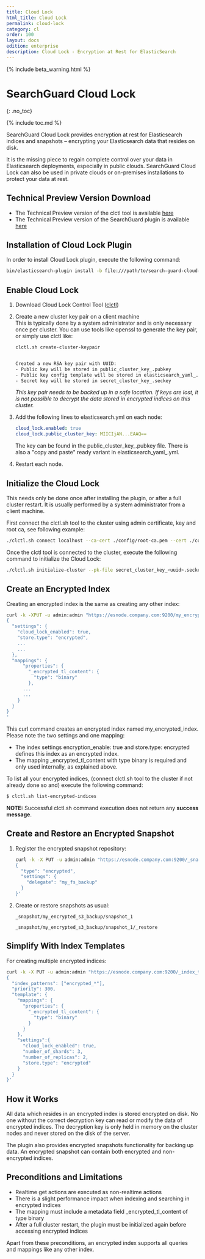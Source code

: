 ```yaml
---
title: Cloud Lock
html_title: Cloud Lock
permalink: cloud-lock
category: cl
order: 100
layout: docs
edition: enterprise
description: Cloud Lock - Encryption at Rest for ElasticSearch
---
```

<!--- Copyright 2023 floragunn GmbH -->

{% include beta_warning.html %}


# SearchGuard Cloud Lock

{: .no_toc}

{% include toc.md %}

SearchGuard Cloud Lock provides encryption at rest for Elasticsearch indices and snapshots – encrypting your Elasticsearch data that resides on disk.

It is the missing piece to regain complete control over your data in Elasticsearch deployments, especially in public clouds. SearchGuard Cloud Lock can also be used in private clouds or on-premises installations to protect your data at rest.

## Technical Preview Version Download

- The Technical Preview version of the clctl tool is available [here](https://maven.search-guard.com//search-guard-cloud-lock-release/com/floragunn/search-guard-cloud-lock/search-guard-cloud-lock-plugin/3.0.3-tp1-es-8.17.3/search-guard-cloud-lock-plugin-3.0.3-tp1-es-8.17.3.zip)
- The Technical Preview version of the SearchGuard plugin is available [here](https://maven.search-guard.com//search-guard-cloud-lock-release/com/floragunn/search-guard-cloud-lock/search-guard-cloud-lock-ctl/3.0.3-tp1-es-8.17.3/search-guard-cloud-lock-ctl-3.0.3-tp1-es-8.17.3.zip)

## Installation of Cloud Lock Plugin

In order to install Cloud Lock plugin, execute the following command:

```bash
bin/elasticsearch-plugin install -b file:///path/to/search-guard-cloud-lock-plugin.zip
```

## Enable Cloud Lock

1. Download Cloud Lock Control Tool ([clctl](https://maven.search-guard.com//search-guard-cloud-lock-release/com/floragunn/search-guard-cloud-lock/search-guard-cloud-lock-plugin/3.0.3-tp1-es-8.17.3/search-guard-cloud-lock-plugin-3.0.3-tp1-es-8.17.3.zip))

2. Create a new cluster key pair on a client machine  
   This is typically done by a system administrator and is only necessary once per cluster. You can use tools like openssl to generate the key pair, or simply use clctl like:

   ```bash
   clctl.sh create-cluster-keypair
   

   Created a new RSA key pair with UUID:
   - Public key will be stored in public_cluster_key_.pubkey
   - Public key config template will be stored in elasticsearch_yaml_.yml
   - Secret key will be stored in secret_cluster_key_.seckey
   ```

   *This key pair needs to be backed up in a safe location. If keys are lost, it is not possible to decrypt the data stored in encrypted indices on this cluster.*

3. Add the following lines to elasticsearch.yml on each node:

   ```yaml
   cloud_lock.enabled: true
   cloud_lock.public_cluster_key: MIICIjAN...EAAQ==
   ```

   The key can be found in the public_cluster_key_.pubkey file. There is also a "copy and paste" ready variant in elasticsearch_yaml_.yml.

4. Restart each node.


## Initialize the Cloud Lock

This needs only be done once after installing the plugin, or after a full cluster restart. It is usually performed by a system administrator from a client machine. 

First connect the clctl.sh tool to the cluster using admin certificate, key and root ca, see following example:

```bash
./clctl.sh connect localhost --ca-cert ./config/root-ca.pem --cert ./config/kirk.pem --key ./config/kirk-key.pem
```

Once the clctl tool is connected to the cluster, execute the following command to initialize the Cloud Lock:

```bash
./clctl.sh initialize-cluster --pk-file secret_cluster_key_<uuid>.seckey
```

## Create an Encrypted Index

Creating an encrypted index is the same as creating any other index:

```bash
curl -k -XPUT -u admin:admin "https://esnode.company.com:9200/my_encrypted_index1?pretty" -H 'Content-Type: application/json' -d'
{
  "settings": {
    "cloud_lock_enabled": true,
    "store.type": "encrypted",
    ...
    ...
  },
  "mappings": {
      "properties": {
        "_encrypted_tl_content": {
          "type": "binary"
        },
      ...
      ...
    }
  }
}
'
```

This curl command creates an encrypted index named my_encrypted_index. Please note the two settings and one mapping:

- The index settings encryption_enable: true and store.type: encrypted defines this index as an encrypted index.
- The mapping _encrypted_tl_content with type binary is required and only used internally, as explained above.

To list all your encrypted indices, (connect clctl.sh tool to the cluster if not already done so and) execute the following command:

```bash
$ clctl.sh list-encrypted-indices
```
**NOTE:** Successful clctl.sh command execution does not return any __success message__.

## Create and Restore an Encrypted Snapshot

1. Register the encrypted snapshot repository:

    ```bash
    curl -k -X PUT -u admin:admin "https://esnode.company.com:9200/_snapshot/my_encrypted_fs_backup?pretty" -H 'Content-Type: application/json' -d '
    {                                   
      "type": "encrypted",              
      "settings": {               
        "delegate": "my_fs_backup"
      }                  
    }'
    ```

2. Create or restore snapshots as usual:

    ```
    _snapshot/my_encrypted_s3_backup/snapshot_1
    
    _snapshot/my_encrypted_s3_backup/snapshot_1/_restore
    ```

## Simplify With Index Templates

For creating multiple encrypted indices:

```bash
curl -k -X PUT -u admin:admin "https://esnode.company.com:9200/_index_template/encrypted_index_template?pretty" -H 'Content-Type: application/json' -d '
{
  "index_patterns": ["encrypted_*"],
  "priority": 300,
  "template": {
    "mappings": {
      "properties": {
        "_encrypted_tl_content": {
          "type": "binary"
        }
      }
    },
    "settings":{
      "cloud_lock_enabled": true,
      "number_of_shards": 3,
      "number_of_replicas": 2,
      "store.type": "encrypted"
    }
  }
}'
```

## How it Works

All data which resides in an encrypted index is stored encrypted on disk. No one without the correct decryption key can read or modify the data of encrypted indices. The decryption key is only held in memory on the cluster nodes and never stored on the disk of the server.

The plugin also provides encrypted snapshots functionality for backing up data. An encrypted snapshot can contain both encrypted and non-encrypted indices.

## Preconditions and Limitations

- Realtime get actions are executed as non-realtime actions
- There is a slight performance impact when indexing and searching in encrypted indices
- The mapping must include a metadata field _encrypted_tl_content of type binary
- After a full cluster restart, the plugin must be initialized again before accessing encrypted indices

Apart from these preconditions, an encrypted index supports all queries and mappings like any other index.

